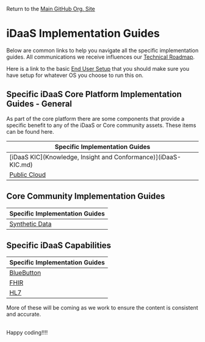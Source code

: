 Return to the <a href="https://github.com/Project-Herophilus" target="_blank">Main GitHub Org. Site</a>

[//]: # ([iDaaS Word Art]&#40;https://github.com/Project-Herophilus/Project-Herophilus-Assets/blob/main/images/iDaaS-Platform/iDAAS-Web-WordCloud.png&#41;)

# iDaaS Implementation Guides
Below are common links to help you navigate all the specific implementation guides.
All communications we receive influences our [Technical Roadmap](../Roadmap/index.md).

Here is a link to the basic [End User Setup](../Technical/EndUserSetup.md) that you should make sure you have setup for whatever
OS you choose to run this on.

## Specific iDaaS Core Platform Implementation Guides - General
As part of the core platform there are some components that provide a specific benefit to any of the iDaaS or Core
community assets. These items can be found here.

| Specific Implementation Guides                                  |
|-----------------------------------------------------------------|
| [iDaaS KIC](Knowledge, Insight and Conformance)](iDaaS-KIC.md) |
| [Public Cloud](PublicCloud.md)                                  |

## Core Community Implementation Guides

| Specific Implementation Guides     |
|------------------------------------|
| [Synthetic Data](DataSynthesis.md) |

## Specific iDaaS Capabilities

| Specific Implementation Guides |
|--------------------------------|
| [BlueButton](BlueButton.md)    |
| [FHIR](FHIR.md)                |
| [HL7](HL7.md)                  |







More of these will be coming as we work to ensure the content is consistent and accurate.

<br/>
Happy coding!!!!
